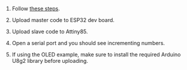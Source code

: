 1. Follow [these steps](http://taylorhokanson.com/2018/04/30/diy-i2c-modules/).
3. Upload master code to ESP32 dev board.
4. Upload slave code to Attiny85.
5. Open a serial port and you should see incrementing numbers.

6. If using the OLED example, make sure to install the required Arduino U8g2 library before uploading.
